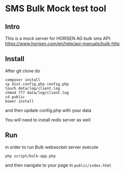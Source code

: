 # SMS Bulk Mock test tool

## Intro

This is a mock server for HORISEN AG bulk sms API: https://www.horisen.com/en/help/api-manuals/bulk-http

## Install

After git clone do

```
composer install
cp dist.config.php config.php
touch data/log/client.log
chmod 777 data/log/client.log
cd public
bower install
```

and then update config.php with your data

You will need to install *redis* server as well

## Run

in order to run Bulk websocket server execute

```
php script/bulk-app.php
```


and then navigate to your page in `public/index.html`

